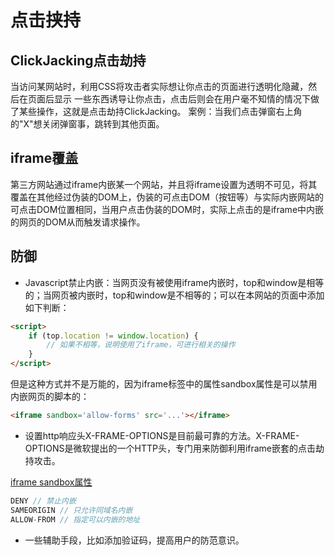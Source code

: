 # 点击挟持

## ClickJacking点击劫持

当访问某网站时，利用CSS将攻击者实际想让你点击的页面进行透明化隐藏，然后在页面后显示 一些东西诱导让你点击，点击后则会在用户毫不知情的情况下做了某些操作，这就是点击劫持ClickJacking。
案例：当我们点击弹窗右上角的"X"想关闭弹窗事，跳转到其他页面。

## iframe覆盖

第三方网站通过iframe内嵌某一个网站，并且将iframe设置为透明不可见，将其覆盖在其他经过伪装的DOM上，伪装的可点击DOM（按钮等）与实际内嵌网站的可点击DOM位置相同，当用户点击伪装的DOM时，实际上点击的是iframe中内嵌的网页的DOM从而触发请求操作。

## 防御

* Javascript禁止内嵌：当网页没有被使用iframe内嵌时，top和window是相等的；当网页被内嵌时，top和window是不相等的；可以在本网站的页面中添加如下判断：

```html
<script>
    if (top.location != window.location) {
        // 如果不相等，说明使用了iframe，可进行相关的操作
    }
</script>
```

但是这种方式并不是万能的，因为iframe标签中的属性sandbox属性是可以禁用内嵌网页的脚本的：

```html
<iframe sandbox='allow-forms' src='...'></iframe>
```

* 设置http响应头X-FRAME-OPTIONS是目前最可靠的方法。X-FRAME-OPTIONS是微软提出的一个HTTP头，专门用来防御利用iframe嵌套的点击劫持攻击。

[iframe sandbox属性](https://blog.csdn.net/weixin_33881140/article/details/88765572)

```js
DENY // 禁止内嵌
SAMEORIGIN // 只允许同域名内嵌
ALLOW-FROM // 指定可以内嵌的地址
```

* 一些辅助手段，比如添加验证码，提高用户的防范意识。
